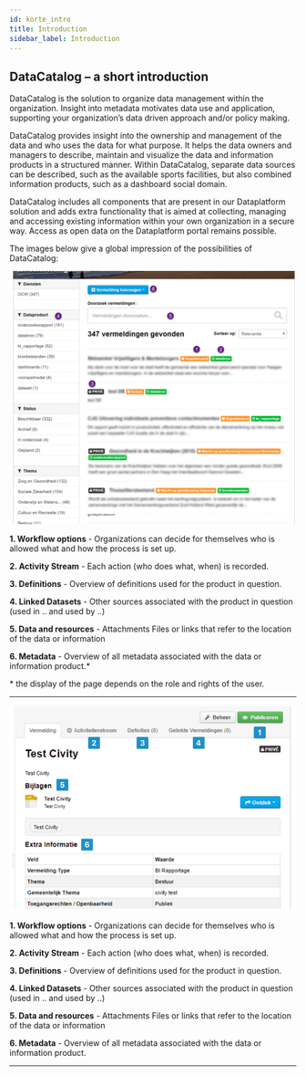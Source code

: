 ```yaml
---
id: korte_intro
title: Introduction
sidebar_label: Introduction
---
```


## DataCatalog – a short introduction

DataCatalog is the solution to organize data management within the organization. Insight into metadata motivates data use and application, supporting your organization’s data driven approach and/or policy making.

DataCatalog provides insight into the ownership and management of the data and who uses the data for what purpose. It helps the data owners and managers to describe, maintain and visualize the data and information products in a structured manner. Within DataCatalog, separate data sources can be described, such as the available sports facilities, but also combined information products, such as a dashboard social domain.

DataCatalog includes all components that are present in our Dataplatform solution and adds extra functionality that is aimed at collecting, managing and accessing existing information within your own organization in a secure way. Access as open data on the Dataplatform portal remains possible.

The images below give a global impression of the possibilities of DataCatalog:

![imageStyle: Introduction](assets/Introduction/image1.png)

**1. Workflow options** - Organizations can decide for themselves who is allowed what and how the process is set up.

**2. Activity Stream** - Each action (who does what, when) is recorded.

**3. Definitions** - Overview of definitions used for the product in question.

**4. Linked Datasets** - Other sources associated with the product in question (used in .. and used by ..)

**5. Data and resources** - Attachments Files or links that refer to the location of the data or information

**6. Metadata** - Overview of all metadata associated with the data or information product.\*

\* the display of the page depends on the role and rights of the user.

---

![imageStyle: Introduction](assets/Introduction/image2.png)

**1. Workflow options** - Organizations can decide for themselves who is allowed what and how the process is set up.

**2. Activity Stream** - Each action (who does what, when) is recorded.

**3. Definitions** - Overview of definitions used for the product in question.

**4. Linked Datasets** - Other sources associated with the product in question (used in .. and used by ..)

**5. Data and resources** - Attachments Files or links that refer to the location of the data or information

**6. Metadata** - Overview of all metadata associated with the data or information product.

---
